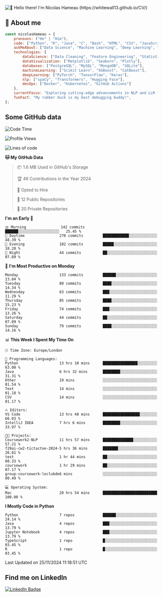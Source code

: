 <img src="assets/intro.gif" alt="👋 Hello there! I'm Nicolas Hameau (https://whitewall13.github.io/CV/)" title="👋 Hello there! I'm Nicolas Hameau"/>

<!---visitors number here--->

## :book: About me

```javascript
const nicolasHameau = {
    pronouns: ("He" | "Him"),
    code: ["Python", "R", "Java", "C", "Bash", "HTML", "CSS", "JavaScript", "PHP", "SQL"],
    askMeAbout: ["Data Science", "Machine Learning", "Deep Learning", "NLP", "LLM", "Computer Vision", "MLOps"],
    technologies: {
        dataScience: ["Data Cleaning", "Feature Engineering", "Statistical Analysis"],
        dataVisualization: ["Matplotlib", "Seaborn", "Plotly"],
        databases: ["PostgreSQL", "MySQL", "MongoDB", "SQLite"],
        machineLearning: ["Scikit Learn", "XGBoost", "CatBoost"],
        deepLearning: ["PyTorch", "TensorFlow", "Keras"],
        nlp: ["spaCy", "Transformers", "Hugging Face"],
        devOps: ["Docker", "Kubernetes", "GitHub Actions"]
    },
    currentFocus: "Exploring cutting-edge advancements in NLP and LLM fine-tuning",
    funFact: "My rubber duck is my best debugging buddy!",
};
```
## Some GitHub data

<!--START_SECTION:waka-->
![Code Time](http://img.shields.io/badge/Code%20Time-44%20hrs%2035%20mins-blue)

![Profile Views](http://img.shields.io/badge/Profile%20Views-3-blue)

![Lines of code](https://img.shields.io/badge/From%20Hello%20World%20I%27ve%20Written-6.0%20million%20lines%20of%20code-blue)

**🐱 My GitHub Data** 

> 📦 1.6 MB Used in GitHub's Storage 
 > 
> 🏆 46 Contributions in the Year 2024
 > 
> 💼 Opted to Hire
 > 
> 📜 12 Public Repositories 
 > 
> 🔑 20 Private Repositories 
 > 
**I'm an Early 🐤** 

```text
🌞 Morning                142 commits         ██████░░░░░░░░░░░░░░░░░░░   25.45 % 
🌆 Daytime                270 commits         ████████████░░░░░░░░░░░░░   48.39 % 
🌃 Evening                102 commits         █████░░░░░░░░░░░░░░░░░░░░   18.28 % 
🌙 Night                  44 commits          ██░░░░░░░░░░░░░░░░░░░░░░░   07.89 % 
```
📅 **I'm Most Productive on Monday** 

```text
Monday                   133 commits         ██████░░░░░░░░░░░░░░░░░░░   23.84 % 
Tuesday                  80 commits          ████░░░░░░░░░░░░░░░░░░░░░   14.34 % 
Wednesday                63 commits          ███░░░░░░░░░░░░░░░░░░░░░░   11.29 % 
Thursday                 85 commits          ████░░░░░░░░░░░░░░░░░░░░░   15.23 % 
Friday                   74 commits          ███░░░░░░░░░░░░░░░░░░░░░░   13.26 % 
Saturday                 44 commits          ██░░░░░░░░░░░░░░░░░░░░░░░   07.89 % 
Sunday                   79 commits          ████░░░░░░░░░░░░░░░░░░░░░   14.16 % 
```


📊 **This Week I Spent My Time On** 

```text
🕑︎ Time Zone: Europe/London

💬 Programming Languages: 
Python                   13 hrs 10 mins      ████████████████░░░░░░░░░   63.00 % 
Java                     6 hrs 32 mins       ████████░░░░░░░░░░░░░░░░░   31.31 % 
Other                    19 mins             ░░░░░░░░░░░░░░░░░░░░░░░░░   01.54 % 
Text                     14 mins             ░░░░░░░░░░░░░░░░░░░░░░░░░   01.18 % 
CSV                      14 mins             ░░░░░░░░░░░░░░░░░░░░░░░░░   01.17 % 

🔥 Editors: 
VS Code                  13 hrs 48 mins      █████████████████░░░░░░░░   66.03 % 
IntelliJ IDEA            7 hrs 6 mins        ████████░░░░░░░░░░░░░░░░░   33.97 % 

🐱‍💻 Projects: 
Coursework2-NLP          11 hrs 57 mins      ██████████████░░░░░░░░░░░   57.21 % 
f29ai-cw2-tictactoe-2024-5 hrs 36 mins       ███████░░░░░░░░░░░░░░░░░░   26.81 % 
test                     1 hr 44 mins        ██░░░░░░░░░░░░░░░░░░░░░░░   08.33 % 
coursework               1 hr 29 mins        ██░░░░░░░░░░░░░░░░░░░░░░░   07.17 % 
group-coursework-leclubde6 mins              ░░░░░░░░░░░░░░░░░░░░░░░░░   00.49 % 

💻 Operating System: 
Mac                      20 hrs 54 mins      █████████████████████████   100.00 % 
```

**I Mostly Code in Python** 

```text
Python                   7 repos             ██████░░░░░░░░░░░░░░░░░░░   24.14 % 
Java                     4 repos             ███░░░░░░░░░░░░░░░░░░░░░░   13.79 % 
Jupyter Notebook         4 repos             ███░░░░░░░░░░░░░░░░░░░░░░   13.79 % 
TypeScript               1 repo              █░░░░░░░░░░░░░░░░░░░░░░░░   03.45 % 
R                        1 repo              █░░░░░░░░░░░░░░░░░░░░░░░░   03.45 % 
```




 Last Updated on 25/11/2024 11:18:51 UTC
<!--END_SECTION:waka-->

## Find me on LinkedIn
<div id="badges">
  <a href="https://www.linkedin.com/in/nicolas-hameau-13242002/">
    <img src="https://img.shields.io/badge/LinkedIn-blue?style=for-the-badge&logo=linkedin&logoColor=white" alt="LinkedIn Badge"/>
  </a>
</div>




